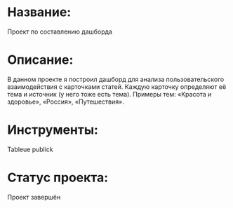 # Название:
Проект по составлению дашборда
# Описание:
В данном проекте я построил дашборд для анализа пользовательского взаимодействия с карточками статей.
Каждую карточку определяют её тема и источник (у него тоже есть тема). Примеры тем: «Красота и здоровье», «Россия», «Путешествия».
# Инструменты:
Tableue publick
# Статус проекта:
Проект завершён
